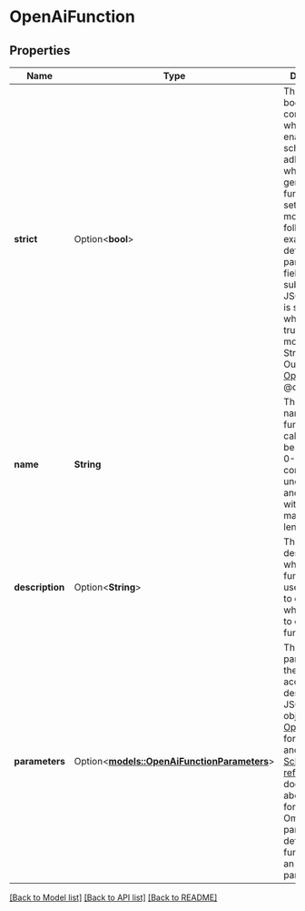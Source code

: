 # OpenAiFunction

## Properties

Name | Type | Description | Notes
------------ | ------------- | ------------- | -------------
**strict** | Option<**bool**> | This is a boolean that controls whether to enable strict schema adherence when generating the function call. If set to true, the model will follow the exact schema defined in the parameters field. Only a subset of JSON Schema is supported when strict is true. Learn more about Structured Outputs in the [OpenAI guide](https://openai.com/index/introducing-structured-outputs-in-the-api/).  @default false | [optional][default to false]
**name** | **String** | This is the the name of the function to be called.  Must be a-z, A-Z, 0-9, or contain underscores and dashes, with a maximum length of 64. | 
**description** | Option<**String**> | This is the description of what the function does, used by the AI to choose when and how to call the function. | [optional]
**parameters** | Option<[**models::OpenAiFunctionParameters**](OpenAIFunctionParameters.md)> | These are the parameters the functions accepts, described as a JSON Schema object.  See the [OpenAI guide](https://platform.openai.com/docs/guides/function-calling) for examples, and the [JSON Schema reference](https://json-schema.org/understanding-json-schema) for documentation about the format.  Omitting parameters defines a function with an empty parameter list. | [optional]

[[Back to Model list]](../README.md#documentation-for-models) [[Back to API list]](../README.md#documentation-for-api-endpoints) [[Back to README]](../README.md)


